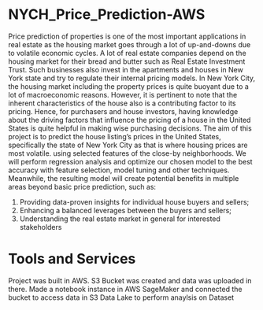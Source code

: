 # NYCH_Price_Prediction-AWS
Price prediction of properties is one of the most important applications in real estate as the housing market goes through a lot of up-and-downs due to volatile economic cycles. A lot of real estate companies depend on the housing market for their bread and butter such as Real Estate Investment Trust. Such businesses also invest in the apartments and houses in New York state and try to regulate their internal pricing models. In New York City, the housing market including the property prices is quite buoyant due to a lot of macroeconomic reasons. However, it is pertinent to note that the inherent characteristics of the house also is a contributing factor to its pricing. Hence, for purchasers and house investors, having knowledge about the driving factors that influence the pricing of a house in the United States is quite helpful in making wise purchasing decisions. The aim of this project is to predict the house listing’s prices in the United States, specifically the state of New York City as that is where housing prices are most volatile. using selected features of the close-by neighborhoods. We will perform regression analysis and optimize our chosen model to the best accuracy with feature selection, model tuning and other techniques. Meanwhile, the resulting model will create potential benefits in multiple areas beyond basic price prediction, such as: 
1) Providing data-proven insights for individual house buyers and sellers; 
2) Enhancing a balanced leverages between the buyers and sellers; 
3) Understanding the real estate market in general for interested stakeholders

# Tools and Services
Project was built in AWS.
S3 Bucket was created and data was uploaded in there.
Made a notebook instance in AWS SageMaker and connected the bucket to access data in S3 Data Lake to perform anaylsis on Dataset
